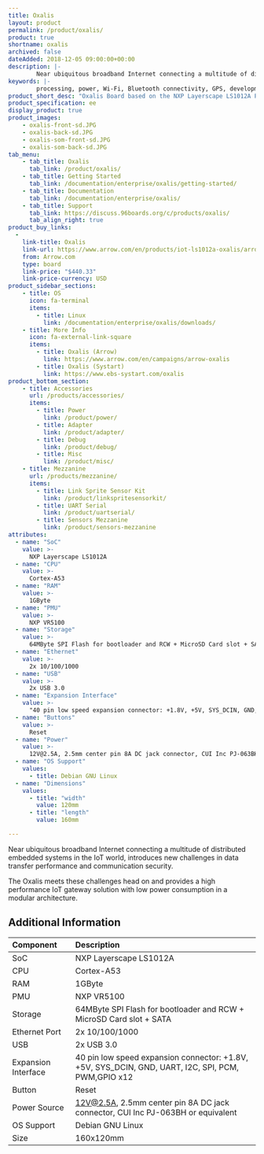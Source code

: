 ```yaml
---
title: Oxalis
layout: product
permalink: /product/oxalis/
product: true
shortname: oxalis
archived: false
dateAdded: 2018-12-05 09:00:00+00:00
description: |-
        Near ubiquitous broadband Internet connecting a multitude of distributed embedded systems in the IoT world, introduces new challenges in data transfer performance and communication security. The Oxalis meets these challenges head on and provides a high performance IoT gateway solution with low power consumption in a modular architecture.
keywords: |-
        processing, power, Wi-Fi, Bluetooth connectivity, GPS, development, board, mid-tier, xilinx, fpga, processor, low cost, Product, Development, Platform, bitmain, sophon, edge, bm1880
product_short_desc: "Oxalis Board based on the NXP Layerscape LS1012A Processor"
product_specification: ee
display_product: true
product_images:
    - oxalis-front-sd.JPG
    - oxalis-back-sd.JPG
    - oxalis-som-front-sd.JPG
    - oxalis-som-back-sd.JPG
tab_menu:
    - tab_title: Oxalis
      tab_link: /product/oxalis/
    - tab_title: Getting Started
      tab_link: /documentation/enterprise/oxalis/getting-started/
    - tab_title: Documentation
      tab_link: /documentation/enterprise/oxalis/
    - tab_title: Support
      tab_link: https://discuss.96boards.org/c/products/oxalis/
      tab_align_right: true
product_buy_links:
  -
    link-title: Oxalis
    link-url: https://www.arrow.com/en/products/iot-ls1012a-oxalis/arrow-development-tools
    from: Arrow.com
    type: board
    link-price: "$440.33"
    link-price-currency: USD
product_sidebar_sections:
    - title: OS
      icon: fa-terminal
      items:
        - title: Linux
          link: /documentation/enterprise/oxalis/downloads/
    - title: More Info
      icon: fa-external-link-square
      items:
        - title: Oxalis (Arrow)
          link: https://www.arrow.com/en/campaigns/arrow-oxalis
        - title: Oxalis (Systart)
          link: https://www.ebs-systart.com/oxalis
product_bottom_section:
    - title: Accessories
      url: /products/accessories/
      items:
        - title: Power
          link: /product/power/
        - title: Adapter
          link: /product/adapter/
        - title: Debug
          link: /product/debug/
        - title: Misc
          link: /product/misc/
    - title: Mezzanine
      url: /products/mezzanine/
      items:
        - title: Link Sprite Sensor Kit
          link: /product/linkspritesensorkit/
        - title: UART Serial
          link: /product/uartserial/
        - title: Sensors Mezzanine
          link: /product/sensors-mezzanine
attributes:
  - name: "SoC"
    value: >-
      NXP Layerscape LS1012A
  - name: "CPU"
    value: >-
      Cortex-A53
  - name: "RAM"
    value: >-
      1GByte
  - name: "PMU"
    value: >-
      NXP VR5100
  - name: "Storage"
    value: >-
      64MByte SPI Flash for bootloader and RCW + MicroSD Card slot + SATA
  - name: "Ethernet"
    value: >-
      2x 10/100/1000
  - name: "USB"
    value: >-
      2x USB 3.0
  - name: "Expansion Interface"
    value: >-
      "40 pin low speed expansion connector: +1.8V, +5V, SYS_DCIN, GND, UART, I2C, SPI, PCM, PWM,GPIO x12"
  - name: "Buttons"
    value: >-
      Reset
  - name: "Power"
    value: >-
      12V@2.5A, 2.5mm center pin 8A DC jack connector, CUI Inc PJ-063BH or equivalent
  - name: "OS Support"
    values:
      - title: Debian GNU Linux
  - name: "Dimensions"
    values:
      - title: "width"
        value: 120mm
      - title: "length"
        value: 160mm

---
```


Near ubiquitous broadband Internet connecting a multitude of distributed embedded systems in the IoT world, introduces new challenges in data transfer performance and communication security.

The Oxalis meets these challenges head on and provides a high performance IoT gateway solution with low power consumption in a modular architecture.

## Additional Information

|   Component          |   Description                                                                                    |
|:---------------------|:-------------------------------------------------------------------------------------------------|
|  SoC                 |   NXP Layerscape LS1012A                                                                         |
|  CPU                 |   Cortex-A53                                                                                     |
|  RAM                 |   1GByte                                                                                         |
|  PMU                 |   NXP VR5100                                                                                     |
|  Storage             |   64MByte SPI Flash for bootloader and RCW + MicroSD Card slot + SATA                            |
|  Ethernet Port       |   2x 10/100/1000                                                                                 |
|  USB                 |   2x USB 3.0                                                                                     |
|  Expansion Interface |   40 pin low speed expansion connector: +1.8V, +5V, SYS_DCIN, GND, UART, I2C, SPI, PCM, PWM,GPIO x12 |
|  Button              |   Reset                                                                                          |
|  Power Source        |   12V@2.5A, 2.5mm center pin 8A DC jack connector, CUI Inc PJ-063BH or equivalent                |
|  OS Support          |   Debian GNU Linux                                                                               |
|  Size                |   160x120mm                                                                                      |
